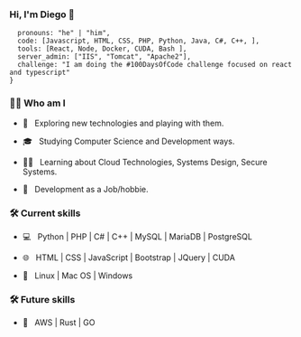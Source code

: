 ### Hi, I'm Diego 👋

```const dantesc = {
  pronouns: "he" | "him",
  code: [Javascript, HTML, CSS, PHP, Python, Java, C#, C++, ],
  tools: [React, Node, Docker, CUDA, Bash ],
  server_admin: ["IIS", "Tomcat", "Apache2"],
  challenge: "I am doing the #100DaysOfCode challenge focused on react and typescript"
}
```

<h3> 👨‍🦰 Who am I</h3>

- 🤔 &nbsp; Exploring new technologies and playing with them.

- 🎓 &nbsp; Studying Computer Science and Development ways.

- 🧑‍💻 &nbsp; Learning about Cloud Technologies, Systems Design, Secure Systems.

- 🤖 &nbsp; Development as a Job/hobbie.


<h3>🛠 Current skills</h3>

- 💻 &nbsp; Python | PHP | C# | C++ | MySQL | MariaDB | PostgreSQL

- 🌐 &nbsp; HTML | CSS | JavaScript | Bootstrap | JQuery | CUDA

- 🤖 &nbsp; Linux | Mac OS | Windows 


<h3>🛠 Future skills</h3>

- 🔧 &nbsp; AWS | Rust  | GO 


<!--
**dantesc/dantesc** is a ✨ _special_ ✨ repository because its `README.md` (this file) appears on your GitHub profile.

Here are some ideas to get you started:

- 🔭 I’m currently working on ...
- 🌱 I’m currently learning ...
- 👯 I’m looking to collaborate on ...
- 🤔 I’m looking for help with ...
- 💬 Ask me about ...
- 📫 How to reach me: ...
- 😄 Pronouns: ...
- ⚡ Fun fact: ...
-->
